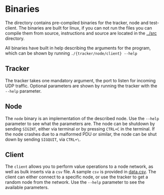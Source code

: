 # Binaries
The directory contains pre-compiled binaries for the tracker, node and test-client.
The binaries are built for linux, if you can not run the files you can compile them
from source, instructions and source are located in the [../src](src) directory.


All binaries have built in help describing the arguments for the program, which can be
shown by running `./{tracker/node/client} --help`

## Tracker

The tracker takes one mandatory argument, the port to listen for incoming UDP traffic.
Optional parameters are shown by running the tracker with the `--help` parameter.

## Node

The `node` binary is an implementation of the described node. Use the `--help` parameter
to see what the parameters are. The node can be shutdown by sending `SIGINT`, either via
terminal or by pressing `CTRL+C` in the terminal. If the node crashes due to a malformed 
PDU or similar, the node can be shut down by sending `SIGQUIT`, via `CTRL+\`.


## Client

The `client` allows you to perform value operations to a node network, as well as bulk inserts
via a `csv` file. A sample `csv` is provided in [data.csv](data.csv). The client can either
connect to a specific node, or use the tracker to get a random node from the network.
Use the `--help` parameter to see the available parameters.
